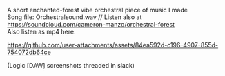 A short enchanted-forest vibe orchestral piece of music I made  
Song file: Orchestralsound.wav  // Listen also at https://soundcloud.com/cameron-manzo/orchestral-forest  
Also listen as mp4 here:  

https://github.com/user-attachments/assets/84ea592d-c196-4907-855d-754072db64ce


(Logic [DAW] screenshots threaded in slack) 
